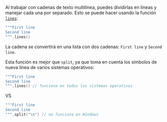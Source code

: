 Al trabajar con cadenas de texto multilínea, puedes dividirlas en líneas y manejar cada una por separado. Esto se puede hacer usando la función [`lines`](https://kotlinlang.org/api/latest/jvm/stdlib/kotlin.text/lines.html):
```kotlin
"""First line
Second line
""".lines()
```
La cadena se convertirá en una lista con dos cadenas: `First line` y `Second line`.

Esta función es mejor que `split`, ya que toma en cuenta los símbolos de nueva línea de varios sistemas operativos:

```kotlin
"""First line
Second line
""".lines() // funciona en todos los sistemas operativos
```
VS
```kotlin
"""First line
Second line
""".split("\n") // no funciona en Windows
```